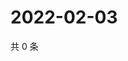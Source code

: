# 2022-02-03

共 0 条

<!-- BEGIN WEIBO -->
<!-- 最后更新时间 Thu Feb 03 2022 17:00:49 GMT+0800 (China Standard Time) -->

<!-- END WEIBO -->
